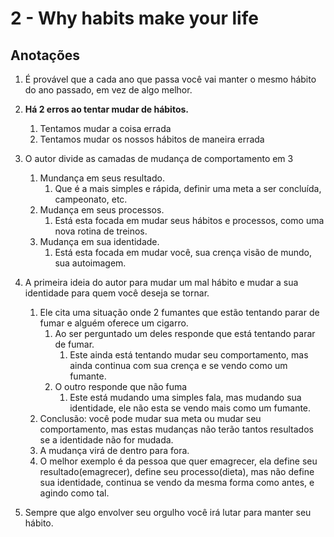 # 2 - Why habits make your life

## Anotações

1. É provável que a cada ano que passa você vai manter o mesmo hábito do ano passado, em vez de algo melhor.

1. **Há 2 erros ao tentar mudar de hábitos.**
   
   1. Tentamos mudar a coisa errada
   1. Tentamos mudar os nossos hábitos de maneira errada
1. O autor divide as camadas de mudança de comportamento em 3
   
   1. Mundança em seus resultado.
      1. Que é a mais simples e rápida, definir uma meta a ser concluída, campeonato, etc.
   1. Mudança em seus processos.
      1. Está esta focada em mudar seus hábitos e processos, como uma nova rotina de treinos.
   1. Mudança em sua identidade.
      1. Está esta focada em mudar você, sua crença visão de mundo, sua autoimagem.
1. A primeira ideia do autor para mudar um mal hábito e mudar a sua identidade para quem você deseja se tornar.
   
   1. Ele cita uma situação onde 2 fumantes que estão tentando parar de fumar e alguém oferece um cigarro.
      1. Ao ser perguntado um deles responde que está tentando parar de fumar.
         1. Este ainda está tentando mudar seu comportamento, mas ainda continua com sua crença e se vendo como um fumante.
      1. O outro responde que não fuma
         1. Este está mudando uma simples fala, mas mudando sua identidade, ele não esta se vendo mais como um fumante.
   1. Conclusão: você pode mudar sua meta ou mudar seu comportamento, mas estas mudanças não terão tantos resultados se a identidade não for mudada.
   1. A mudança virá de dentro para fora.
   1. O melhor exemplo é da pessoa que quer emagrecer, ela define seu resultado(emagrecer), define seu processo(dieta), mas não define sua identidade, continua se vendo da mesma forma como antes, e agindo como tal.
1. Sempre que algo envolver seu orgulho você irá lutar para manter seu hábito.
